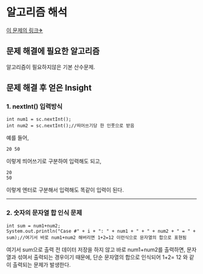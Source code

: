 알고리즘 해석
============


[이 문제의 링크✈](https://www.acmicpc.net/problem/11022)




## 문제 해결에 필요한 알고리즘

알고리즘이 필요하지않은 기본 산수문제.






## 문제 해결 후 얻은 Insight


### 1. nextInt() 입력방식

  	int num1 = sc.nextInt();
	int num2 = sc.nextInt();//띄어쓰기당 한 인풋으로 받음
  
예를 들어,
  
  	20 50 

이렇게 띄어쓰기로 구분하여 입력해도 되고, 

  	20
	50

이렇게 엔터로 구분해서 입력해도 똑같이 입력이 된다. 

-----------------------------------------

### 2. 숫자의 문자열 합 인식 문제 

	int sum = num1+num2;
	System.out.println("Case #" + i + ": " + num1 + " + " + num2 + " = " + sum);//여기서 바로 num1+num2 해버리면 1+2=12 이런식으로 문자열의 합으로 표현됨

여기서 sum으로 출력 전 데이터 저장을 하지 않고 바로 num1+num2를 출력하면, 문자열과 섞여서 출력되는 경우이기 때문에,     단순 문자열의 합으로 인식되어 1+2= 12 와 같이 출력되는 문제가 발생한다.
